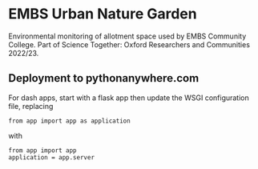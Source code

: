 # EMBS Urban Nature Garden

Environmental monitoring of allotment space used by EMBS Community College. Part of Science Together: Oxford Researchers and Communities 2022/23.

## Deployment to pythonanywhere.com

For dash apps, start with a flask app then update the WSGI configuration file, replacing

```
from app import app as application
```

with

```
from app import app
application = app.server
```
